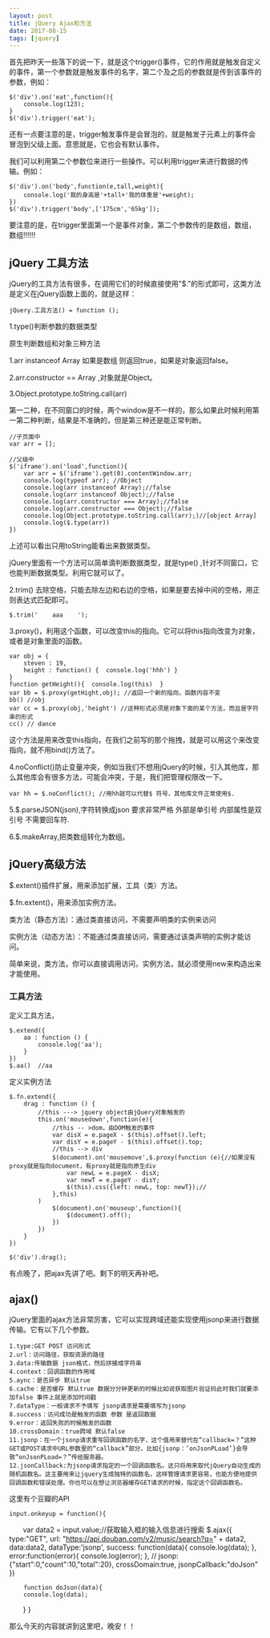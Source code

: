 ```yaml
---
layout: post
title: jQuery Ajax和方法
date: 2017-08-15
tags: [jquery]
---
```


首先把昨天一些落下的说一下，就是这个trigger()事件，它的作用就是触发自定义的事件，第一个参数就是触发事件的名字，第二个及之后的参数就是传到该事件的参数，例如：

	$('div').on('eat',function(){
		console.log(123);
	}
	$('div').trigger('eat');

还有一点要注意的是，trigger触发事件是会冒泡的，就是触发子元素上的事件会冒泡到父级上面。意思就是，它也会有默认事件。


我们可以利用第二个参数位来进行一些操作。可以利用trigger来进行数据的传输。例如：

	$('div').on('body',function(e,tall,weight){
		console.log('我的身高是'+tall+'我的体重是'+weight);
	})
	$('div').trigger('body',['175cm','65kg']);

要注意的是，在trigger里面第一个是事件对象，第二个参数传的是数组，数组，数组!!!!!!

## jQuery 工具方法

jQuery的工具方法有很多，在调用它们的时候直接使用"$."的形式即可，这类方法是定义在jQuery函数上面的，就是这样：

	jQuery.工具方法() = function ();

1.type()判断参数的数据类型

原生判断数组和对象三种方法

1.arr instanceof Array 如果是数组 则返回true，如果是对象返回false。

2.arr.constructor == Array ,对象就是Object。

3.Object.prototype.toString.call(arr)

第一二种，在不同窗口的时候，两个window是不一样的，那么如果此时候利用第一第二种判断，结果是不准确的，但是第三种还是能正常判断。
	
	
	//子页面中
	var arr = [];
	
	//父级中
	$('iframe').on('load',function(){
		var arr = $('iframe').get(0).contentWindow.arr;
		console.log(typeof arr); //Object
		console.log(arr instanceof Array);//false
		console.log(arr instanceof Object);//false
		console.log(arr.constructor === Array);//false
		console.log(arr.constructor === Object);//false
		console.log(Object.prototype.toString.call(arr);)//[object Array]
		console.log($.type(arr))
	})
	
上述可以看出只用toString能看出来数据类型。

jQuery里面有一个方法可以简单滴判断数据类型，就是type() ,针对不同窗口，它也能判断数据类型。利用它就可以了。

2.trim() 去除空格，只能去除左边和右边的空格，如果是要去掉中间的空格，用正则表达式匹配即可。

	$.trim('    aaa    ');

3.proxy()，利用这个函数，可以改变this的指向。它可以将this指向改变为对象，或者是对象里面的函数。	

	var obj = {
		steven : 19,
		height : function() {  console.log('hhh') }
	}
	function getHeight(){  console.log(this)  }
	var bb = $.proxy(getHight,obj); //返回一个新的指向，函数内容不变
	bb() //obj
	var cc = $.proxy(obj,'height') //这种形式必须是对象下面的某个方法，而且是字符串的形式
	cc() // dance
	
这个方法是用来改变this指向，在我们之前写的那个拖拽，就是可以用这个来改变指向，就不用bind()方法了。

4.noConflict()防止变量冲突，例如当我们不想用jQuery的时候，引入其他库，那么其他库会有很多方法，可能会冲突，于是，我们把管理权限改一下。
	
	var hh = $.noConflict(); //用hh就可以代替$ 符号，其他库文件正常使用$.
	
5.$.parseJSON(json),字符转换成json 要求非常严格 外部是单引号 内部属性是双引号 不需要回车符.

6.$.makeArray,把类数组转化为数组。

## jQuery高级方法

$.extent()插件扩展，用来添加扩展，工具（类）方法。

$.fn.extent()，用来添加实例方法。

类方法（静态方法）：通过类直接访问，不需要声明类的实例来访问

实例方法（动态方法）：不能通过类直接访问，需要通过该类声明的实例才能访问。

简单来说，类方法，你可以直接调用访问，实例方法，就必须使用new来构造出来才能使用。

### 工具方法

定义工具方法，

	$.extend({
		aa : function () {
			console.log('aa');
		}
	})
	$.aa()  //aa

定义实例方法
	
	$.fn.extend({
		drag : function () {
			//this ---> jquery object由jQuery对象触发的
			this.on('mousedown',function(e){
				//this -- >dom，由DOM触发的事件
				var disX = e.pageX - $(this).offset().left;
				var disY = e.pageY - $(this).offset().top;
				//this --> div
				$(document).on('mousemove',$.proxy(function (e){//如果没有proxy就是指向document，有proxy就是指向原生div
					var newL = e.pageX - disX;
					var newT = e.pageY - disY;
					$(this).css({left: newL, top: newT});//
				},this)
			)
				$(document).on('mouseup',function(){
					$(document).off();
				})
			})
		}
	})

	$('div').drag();
	
有点晚了，把ajax先讲了吧。剩下的明天再补吧。

## ajax()

jQuery里面的ajax方法非常厉害，它可以实现跨域还能实现使用jsonp来进行数据传输。它有以下几个参数。

	1.type:GET POST 访问形式
	2.url：访问路径，获取资源的路径
	3.data:传输数据 json格式，然后拼接成字符串 
	4.context：回调函数的作用域
	5.aync：是否异步 默认true
	6.cache：是否缓存 默认true 数据分分钟更新的时候比如说获取图片验证码此时我们就要添加false 事件上就是添加时间戳
	7.dataType：一般请求不予填写 jsonp请求是需要填写为jsonp
	8.success：访问成功是触发的函数 参数 是返回数据
	9.error：返回失败的时候触发的函数
	10.crossDomain：true跨域 默认false
	11.jsonp：在一个jsonp请求重写回调函数的名字，这个值用来替代在“callback=？”这种GET或POST请求中URL参数里的“callback”部分，比如{jsonp：’onJsonPLoad’}会导致“onJsonPLoad=？”传给服务器。
	12.jsonCallback:为jsonp请求指定的一个回调函数名。这只将用来取代jQuery自动生成的随机函数名。这主要用来让jquery生成独特的函数名，这样管理请求更容易，也能方便地提供回调函数和错误处理。你也可以在想让浏览器缓存GET请求的时候，指定这个回调函数名。

这里有个豆瓣的API
	
	input.onkeyup = function(){
        var data2 = input.value;//获取输入框的输入信息进行搜索
	$.ajax({
			type:"GET",
			url: "https://api.douban.com/v2/music/search?q=" + data2,
			data:data2,
			dataType:'jsonp',
			success: function(data){
				console.log(data);
			},
			error:function(error){
				console.log(error);
			},
			// jsonp:{"start":0,"count":10,"total":20},
			crossDomain:true,
			jsonpCallback:"doJson"
        })    

        function doJson(data){
        console.log(data);
        }
	}

那么今天的内容就讲到这里吧，晚安！！























